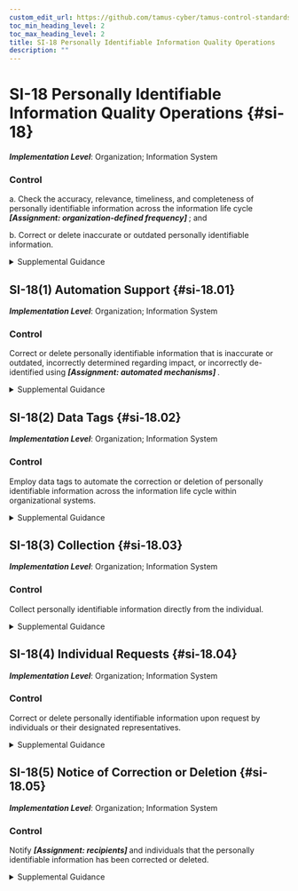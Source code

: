 ```yaml
---
custom_edit_url: https://github.com/tamus-cyber/tamus-control-standards/tree/main/content/tamus.edu/TAMUS_profile.xml
toc_min_heading_level: 2
toc_max_heading_level: 2
title: SI-18 Personally Identifiable Information Quality Operations
description: ""
---
```


# SI-18 Personally Identifiable Information Quality Operations {#si-18}

_**Implementation Level**_: Organization; Information System

### Control



a. Check the accuracy, relevance, timeliness, and completeness of personally identifiable information across the information life cycle <strong title="si-18_prm_1"> <em>[Assignment: organization-defined frequency]</em> </strong> ; and

b. Correct or delete inaccurate or outdated personally identifiable information.


<details><summary>Supplemental Guidance</summary>Personally identifiable information quality operations include the steps that organizations take to confirm the accuracy and relevance of personally identifiable information throughout the information life cycle. The information life cycle includes the creation, collection, use, processing, storage, maintenance, dissemination, disclosure, and disposal of personally identifiable information. Personally identifiable information quality operations include editing and validating addresses as they are collected or entered into systems using automated address verification look-up application programming interfaces. Checking personally identifiable information quality includes the tracking of updates or changes to data over time, which enables organizations to know how and what personally identifiable information was changed should erroneous information be identified. The measures taken to protect personally identifiable information quality are based on the nature and context of the personally identifiable information, how it is to be used, how it was obtained, and the potential de-identification methods employed. The measures taken to validate the accuracy of personally identifiable information used to make determinations about the rights, benefits, or privileges of individuals covered under federal programs may be more comprehensive than the measures used to validate personally identifiable information used for less sensitive purposes.</details>


## SI-18(1) Automation Support {#si-18.01}

_**Implementation Level**_: Organization; Information System

### Control

Correct or delete personally identifiable information that is inaccurate or outdated, incorrectly determined regarding impact, or incorrectly de-identified using <strong title="si-18.01_odp"> <em>[Assignment: automated mechanisms]</em> </strong>.


<details><summary>Supplemental Guidance</summary>The use of automated mechanisms to improve data quality may inadvertently create privacy risks. Automated tools may connect to external or otherwise unrelated systems, and the matching of records between these systems may create linkages with unintended consequences. Organizations assess and document these risks in their privacy impact assessments and make determinations that are in alignment with their privacy program plans.<br/><br/>As data is obtained and used across the information life cycle, it is important to confirm the accuracy and relevance of personally identifiable information. Automated mechanisms can augment existing data quality processes and procedures and enable an organization to better identify and manage personally identifiable information in large-scale systems. For example, automated tools can greatly improve efforts to consistently normalize data or identify malformed data. Automated tools can also be used to improve the auditing of data and detect errors that may incorrectly alter personally identifiable information or incorrectly associate such information with the wrong individual. Automated capabilities backstop processes and procedures at-scale and enable more fine-grained detection and correction of data quality errors.</details>


## SI-18(2) Data Tags {#si-18.02}

_**Implementation Level**_: Organization; Information System

### Control

Employ data tags to automate the correction or deletion of personally identifiable information across the information life cycle within organizational systems.


<details><summary>Supplemental Guidance</summary>Data tagging personally identifiable information includes tags that note processing permissions, authority to process, de-identification, impact level, information life cycle stage, and retention or last updated dates. Employing data tags for personally identifiable information can support the use of automation tools to correct or delete relevant personally identifiable information.</details>


## SI-18(3) Collection {#si-18.03}

_**Implementation Level**_: Organization; Information System

### Control

Collect personally identifiable information directly from the individual.


<details><summary>Supplemental Guidance</summary>Individuals or their designated representatives can be sources of correct personally identifiable information. Organizations consider contextual factors that may incentivize individuals to provide correct data versus false data. Additional steps may be necessary to validate collected information based on the nature and context of the personally identifiable information, how it is to be used, and how it was obtained. The measures taken to validate the accuracy of personally identifiable information used to make determinations about the rights, benefits, or privileges of individuals under federal programs may be more comprehensive than the measures taken to validate less sensitive personally identifiable information.</details>


## SI-18(4) Individual Requests {#si-18.04}

_**Implementation Level**_: Organization; Information System

### Control

Correct or delete personally identifiable information upon request by individuals or their designated representatives.


<details><summary>Supplemental Guidance</summary>Inaccurate personally identifiable information maintained by organizations may cause problems for individuals, especially in those business functions where inaccurate information may result in inappropriate decisions or the denial of benefits and services to individuals. Even correct information, in certain circumstances, can cause problems for individuals that outweigh the benefits of an organization maintaining the information. Organizations use discretion when determining if personally identifiable information is to be corrected or deleted based on the scope of requests, the changes sought, the impact of the changes, and laws, regulations, and policies. Organizational personnel consult with the senior agency official for privacy and legal counsel regarding appropriate instances of correction or deletion.</details>


## SI-18(5) Notice of Correction or Deletion {#si-18.05}

_**Implementation Level**_: Organization; Information System

### Control

Notify <strong title="si-18.05_odp"> <em>[Assignment: recipients]</em> </strong> and individuals that the personally identifiable information has been corrected or deleted.


<details><summary>Supplemental Guidance</summary>When personally identifiable information is corrected or deleted, organizations take steps to ensure that all authorized recipients of such information, and the individual with whom the information is associated or their designated representatives, are informed of the corrected or deleted information.</details>
